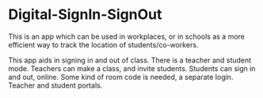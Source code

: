 # Digital-SignIn-SignOut

This is an app which can be used in workplaces, or in schools as a more efficient way to track the location of students/co-workers.

This app aids in signing in and out of class. There is a teacher and student mode. Teachers can make a class, and invite students. Students can sign in and out, online. Some kind of room code is needed, a separate login. Teacher and student portals.
